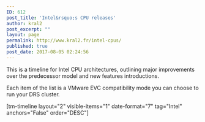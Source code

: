```yaml
---
ID: 612
post_title: 'Intel&rsquo;s CPU releases'
author: kral2
post_excerpt: ""
layout: page
permalink: http://www.kral2.fr/intel-cpus/
published: true
post_date: 2017-08-05 02:24:56
---
```

This is a timeline for&nbsp;Intel CPU architectures, outlining major improvements over the predecessor model and new features introductions.

Each item of the list is a VMware EVC compatibility mode you can choose to run your DRS cluster.

[tm-timeline layout="2" visible-items="1" date-format="7" tag="Intel" anchors="False" order="DESC"]
